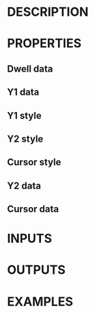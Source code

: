 # DESCRIPTION

# PROPERTIES

## Dwell data

## Y1 data

## Y1 style

## Y2 style

## Cursor style

## Y2 data

## Cursor data

# INPUTS

# OUTPUTS

# EXAMPLES
